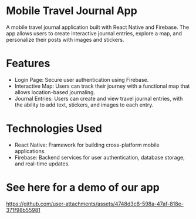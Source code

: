 # Mobile Travel Journal App
A mobile travel journal application built with React Native and Firebase. The app allows users to create interactive journal entries, explore a map, and personalize their posts with images and stickers.

# Features
* Login Page: Secure user authentication using Firebase.
* Interactive Map: Users can track their journey with a functional map that allows location-based journaling.
* Journal Entries: Users can create and view travel journal entries, with the ability to add text, stickers, and images to each entry.

# Technologies Used
* React Native: Framework for building cross-platform mobile applications.
* Firebase: Backend services for user authentication, database storage, and real-time updates.

# See here for a demo of our app
https://github.com/user-attachments/assets/4748d3c8-598a-47af-818e-371f98b55981





